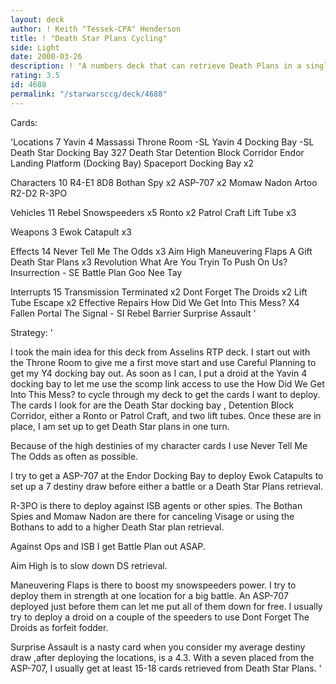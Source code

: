 ```yaml
---
layout: deck
author: ! Keith "Tessek-CPA" Henderson
title: ! "Death Star Plans Cycling"
side: Light
date: 2000-03-26
description: ! "A numbers deck that can retrieve Death Plans in a single turn. It uses high destiny cards to maximize retrieval amounts."
rating: 3.5
id: 4688
permalink: "/starwarsccg/deck/4688"
---
```

Cards: 

'Locations 7
Yavin 4 Massassi Throne Room -SL
Yavin 4  Docking Bay -SL
Death Star Docking Bay 327
Death Star Detention Block Corridor
Endor Landing Platform (Docking Bay)
Spaceport Docking Bay x2

Characters 10
R4-E1
8D8
Bothan Spy x2
ASP-707 x2
Momaw Nadon
Artoo
R2-D2
R-3PO

Vehicles 11
Rebel Snowspeeders x5
Ronto x2
Patrol Craft
Lift Tube x3

Weapons 3
Ewok Catapult x3

Effects 14
Never Tell Me The Odds x3
Aim High
Maneuvering Flaps
A Gift
Death Star Plans x3
Revolution
What Are You Tryin To Push On Us?
Insurrection - SE
Battle Plan
Goo Nee Tay

Interrupts 15
Transmission Terminated x2
Dont Forget The Droids x2
Lift Tube Escape x2
Effective Repairs
How Did We Get Into This Mess? X4
Fallen Portal
The Signal - SI
Rebel Barrier
Surprise Assault
'

Strategy: '

I took the main idea for this deck from Asselins RTP deck.
I start out with the Throne Room to give me a first move start and use Careful Planning to get my Y4 docking bay out. As soon as I can, I put a droid at the Yavin 4 docking bay to let me use the scomp link access to use the How Did We Get Into This Mess? to cycle through my deck to get the cards I want to deploy. The cards I look for are the Death Star docking bay , Detention Block Corridor, either a Ronto or Patrol Craft, and two lift tubes. Once these are in place, I am set up to get Death Star plans in one turn.

Because of the high destinies of my character cards I use Never Tell Me The Odds as often as possible.

I try to get a ASP-707 at the Endor Docking Bay to deploy Ewok Catapults to set up a 7 destiny draw before either a battle or a Death Star Plans retrieval.

R-3PO is there to  deploy against ISB agents or other spies. The Bothan Spies and Momaw Nadon are there for canceling Visage or using the Bothans to add to a higher Death Star plan retrieval.

Against Ops and ISB I get Battle Plan out ASAP.

Aim High is to slow down DS retrieval.

Maneuvering Flaps is there to boost my snowspeeders power. I try to deploy them in strength at one location for a big battle. An ASP-707 deployed just before them can let me put all of them down for free. I usually try to deploy a droid on a couple of the speeders to use Dont Forget The Droids as forfeit fodder.

Surprise Assault is a nasty card when you consider my average destiny draw ,after deploying the locations, is a 4.3.  With a seven placed from the ASP-707, I usually get at least 15-18 cards retrieved from Death Star Plans.
'
